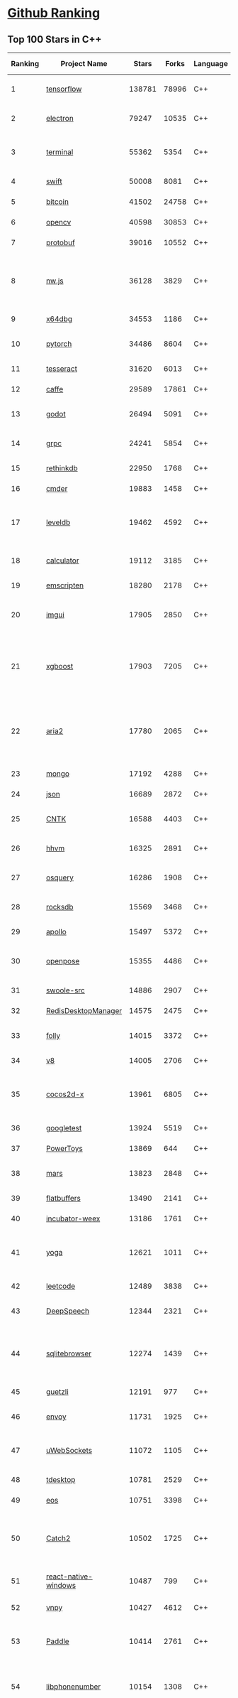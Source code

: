 [Github Ranking](../README.md)
==========

## Top 100 Stars in C\+\+

| Ranking | Project Name | Stars | Forks | Language | Open Issues | Description | Last Commit |
| ------- | ------------ | ----- | ----- | -------- | ----------- | ----------- | ----------- |
| 1 | [tensorflow](https://github.com/tensorflow/tensorflow) | 138781 | 78996 | C++ | 3173 | An Open Source Machine Learning Framework for Everyone | 2019-12-11T10:51:41Z |
| 2 | [electron](https://github.com/electron/electron) | 79247 | 10535 | C++ | 1241 | :electron: Build cross-platform desktop apps with JavaScript, HTML, and CSS | 2019-12-11T10:36:08Z |
| 3 | [terminal](https://github.com/microsoft/terminal) | 55362 | 5354 | C++ | 822 | The new Windows Terminal, and the original Windows console host - all in the same place! | 2019-12-11T09:22:00Z |
| 4 | [swift](https://github.com/apple/swift) | 50008 | 8081 | C++ | 432 | The Swift Programming Language | 2019-12-11T08:55:54Z |
| 5 | [bitcoin](https://github.com/bitcoin/bitcoin) | 41502 | 24758 | C++ | 1099 | Bitcoin Core integration/staging tree | 2019-12-11T10:20:11Z |
| 6 | [opencv](https://github.com/opencv/opencv) | 40598 | 30853 | C++ | 1762 | Open Source Computer Vision Library | 2019-12-11T10:34:50Z |
| 7 | [protobuf](https://github.com/protocolbuffers/protobuf) | 39016 | 10552 | C++ | 816 | Protocol Buffers - Google's data interchange format | 2019-12-11T08:38:01Z |
| 8 | [nw.js](https://github.com/nwjs/nw.js) | 36128 | 3829 | C++ | 754 | Call all Node.js modules directly from DOM/WebWorker and enable a new way of writing applications with all Web technologies. | 2019-12-11T06:38:52Z |
| 9 | [x64dbg](https://github.com/x64dbg/x64dbg) | 34553 | 1186 | C++ | 372 | An open-source x64/x32 debugger for windows. | 2019-12-08T09:24:22Z |
| 10 | [pytorch](https://github.com/pytorch/pytorch) | 34486 | 8604 | C++ | 4730 | Tensors and Dynamic neural networks in Python with strong GPU acceleration | 2019-12-11T09:16:45Z |
| 11 | [tesseract](https://github.com/tesseract-ocr/tesseract) | 31620 | 6013 | C++ | 250 | Tesseract Open Source OCR Engine (main repository) | 2019-12-05T14:27:19Z |
| 12 | [caffe](https://github.com/BVLC/caffe) | 29589 | 17861 | C++ | 1083 | Caffe: a fast open framework for deep learning. | 2019-12-11T03:55:55Z |
| 13 | [godot](https://github.com/godotengine/godot) | 26494 | 5091 | C++ | 5910 | Godot Engine – Multi-platform 2D and 3D game engine | 2019-12-11T10:39:52Z |
| 14 | [grpc](https://github.com/grpc/grpc) | 24241 | 5854 | C++ | 978 | The C based gRPC (C++, Python, Ruby, Objective-C, PHP, C#) | 2019-12-11T08:56:23Z |
| 15 | [rethinkdb](https://github.com/rethinkdb/rethinkdb) | 22950 | 1768 | C++ | 1441 | The open-source database for the realtime web. | 2019-12-11T06:40:01Z |
| 16 | [cmder](https://github.com/cmderdev/cmder) | 19883 | 1458 | C++ | 9 | Lovely console emulator package for Windows | 2019-12-05T18:23:38Z |
| 17 | [leveldb](https://github.com/google/leveldb) | 19462 | 4592 | C++ | 130 | LevelDB is a fast key-value storage library written at Google that provides an ordered mapping from string keys to string values. | 2019-12-04T21:51:31Z |
| 18 | [calculator](https://github.com/microsoft/calculator) | 19112 | 3185 | C++ | 138 | Windows Calculator: A simple yet powerful calculator that ships with Windows | 2019-12-11T10:24:01Z |
| 19 | [emscripten](https://github.com/emscripten-core/emscripten) | 18280 | 2178 | C++ | 741 | Emscripten: An LLVM-to-Web Compiler | 2019-12-11T09:58:35Z |
| 20 | [imgui](https://github.com/ocornut/imgui) | 17905 | 2850 | C++ | 458 | Dear ImGui: Bloat-free Immediate Mode Graphical User interface for C++ with minimal dependencies | 2019-12-10T12:37:36Z |
| 21 | [xgboost](https://github.com/dmlc/xgboost) | 17903 | 7205 | C++ | 214 | Scalable, Portable and Distributed Gradient Boosting (GBDT, GBRT or GBM) Library,  for Python, R, Java, Scala, C++ and more. Runs on single machine, Hadoop, Spark, Flink and DataFlow | 2019-12-11T08:29:31Z |
| 22 | [aria2](https://github.com/aria2/aria2) | 17780 | 2065 | C++ | 649 | aria2 is a lightweight multi-protocol & multi-source, cross platform download utility operated in command-line. It supports HTTP/HTTPS, FTP, SFTP, BitTorrent and Metalink. | 2019-11-25T12:52:11Z |
| 23 | [mongo](https://github.com/mongodb/mongo) | 17192 | 4288 | C++ | 41 | The MongoDB Database | 2019-12-11T10:29:33Z |
| 24 | [json](https://github.com/nlohmann/json) | 16689 | 2872 | C++ | 33 | JSON for Modern C++ | 2019-12-02T09:19:01Z |
| 25 | [CNTK](https://github.com/microsoft/CNTK) | 16588 | 4403 | C++ | 797 | Microsoft Cognitive Toolkit (CNTK), an open source deep-learning toolkit | 2019-12-09T05:11:55Z |
| 26 | [hhvm](https://github.com/facebook/hhvm) | 16325 | 2891 | C++ | 872 | A virtual machine for executing programs written in Hack. | 2019-12-11T07:25:22Z |
| 27 | [osquery](https://github.com/osquery/osquery) | 16286 | 1908 | C++ | 638 | SQL powered operating system instrumentation, monitoring, and analytics. | 2019-12-11T03:27:15Z |
| 28 | [rocksdb](https://github.com/facebook/rocksdb) | 15569 | 3468 | C++ | 415 | A library that provides an embeddable, persistent key-value store for fast storage. | 2019-12-11T10:38:52Z |
| 29 | [apollo](https://github.com/ApolloAuto/apollo) | 15497 | 5372 | C++ | 518 | An open autonomous driving platform | 2019-12-11T09:01:29Z |
| 30 | [openpose](https://github.com/CMU-Perceptual-Computing-Lab/openpose) | 15355 | 4486 | C++ | 37 | OpenPose: Real-time multi-person keypoint detection library for body, face, hands, and foot estimation | 2019-12-08T20:48:59Z |
| 31 | [swoole-src](https://github.com/swoole/swoole-src) | 14886 | 2907 | C++ | 57 | 🚀 Coroutine-based concurrency library for PHP | 2019-12-11T10:08:07Z |
| 32 | [RedisDesktopManager](https://github.com/uglide/RedisDesktopManager) | 14575 | 2475 | C++ | 38 | :wrench: Cross-platform GUI management tool for Redis | 2019-12-04T14:34:59Z |
| 33 | [folly](https://github.com/facebook/folly) | 14015 | 3372 | C++ | 197 | An open-source C++ library developed and used at Facebook. | 2019-12-11T00:53:57Z |
| 34 | [v8](https://github.com/v8/v8) | 14005 | 2706 | C++ | 1 | The official mirror of the V8 Git repository | 2019-10-10T17:52:03Z |
| 35 | [cocos2d-x](https://github.com/cocos2d/cocos2d-x) | 13961 | 6805 | C++ | 1375 | Cocos2d-x is a suite of open-source, cross-platform, game-development tools used by millions of developers all over the world. | 2019-12-11T03:00:27Z |
| 36 | [googletest](https://github.com/google/googletest) | 13924 | 5519 | C++ | 139 | Googletest - Google Testing and Mocking Framework | 2019-12-11T06:22:02Z |
| 37 | [PowerToys](https://github.com/microsoft/PowerToys) | 13869 | 644 | C++ | 453 | Windows system utilities to maximize productivity | 2019-12-11T08:41:07Z |
| 38 | [mars](https://github.com/Tencent/mars) | 13823 | 2848 | C++ | 135 | Mars is a cross-platform network component  developed by WeChat. | 2019-12-11T06:10:51Z |
| 39 | [flatbuffers](https://github.com/google/flatbuffers) | 13490 | 2141 | C++ | 240 | FlatBuffers: Memory Efficient Serialization Library | 2019-12-11T07:10:10Z |
| 40 | [incubator-weex](https://github.com/apache/incubator-weex) | 13186 | 1761 | C++ | 103 | Apache Weex (Incubating) | 2019-12-11T08:48:49Z |
| 41 | [yoga](https://github.com/facebook/yoga) | 12621 | 1011 | C++ | 236 | Yoga is a cross-platform layout engine which implements Flexbox. Follow https://twitter.com/yogalayout for updates. | 2019-12-04T09:35:04Z |
| 42 | [leetcode](https://github.com/haoel/leetcode) | 12489 | 3838 | C++ | 52 | LeetCode Problems' Solutions  | 2019-10-29T09:00:59Z |
| 43 | [DeepSpeech](https://github.com/mozilla/DeepSpeech) | 12344 | 2321 | C++ | 98 | A TensorFlow implementation of Baidu's DeepSpeech architecture | 2019-12-10T18:14:39Z |
| 44 | [sqlitebrowser](https://github.com/sqlitebrowser/sqlitebrowser) | 12274 | 1439 | C++ | 383 | Official home of the DB Browser for SQLite (DB4S) project. Previously known as "SQLite Database Browser" and "Database Browser for SQLite". Website at:  | 2019-11-22T11:44:38Z |
| 45 | [guetzli](https://github.com/google/guetzli) | 12191 | 977 | C++ | 117 | Perceptual JPEG encoder | 2019-10-25T12:45:03Z |
| 46 | [envoy](https://github.com/envoyproxy/envoy) | 11731 | 1925 | C++ | 638 | Cloud-native high-performance edge/middle/service proxy | 2019-12-11T09:35:26Z |
| 47 | [uWebSockets](https://github.com/uNetworking/uWebSockets) | 11072 | 1105 | C++ | 21 | Simple, secure & standards compliant web I/O for the most demanding of applications | 2019-12-10T06:17:08Z |
| 48 | [tdesktop](https://github.com/telegramdesktop/tdesktop) | 10781 | 2529 | C++ | 1193 | Telegram Desktop messaging app | 2019-12-10T11:55:25Z |
| 49 | [eos](https://github.com/EOSIO/eos) | 10751 | 3398 | C++ | 285 | An open source smart contract platform  | 2019-12-11T08:52:37Z |
| 50 | [Catch2](https://github.com/catchorg/Catch2) | 10502 | 1725 | C++ | 223 | A modern, C++-native, header-only, test framework for unit-tests, TDD and BDD - using C++11, C++14, C++17 and later (or C++03 on the Catch1.x branch) | 2019-12-09T09:04:47Z |
| 51 | [react-native-windows](https://github.com/microsoft/react-native-windows) | 10487 | 799 | C++ | 346 | A framework for building native Windows apps with React. | 2019-12-11T00:41:59Z |
| 52 | [vnpy](https://github.com/vnpy/vnpy) | 10427 | 4612 | C++ | 35 | 基于Python的开源量化交易平台开发框架 | 2019-12-11T03:27:12Z |
| 53 | [Paddle](https://github.com/PaddlePaddle/Paddle) | 10414 | 2761 | C++ | 1776 | PArallel Distributed Deep LEarning （『飞桨』核心框架，高性能单机、分布式训练和跨平台部署） | 2019-12-11T10:51:40Z |
| 54 | [libphonenumber](https://github.com/google/libphonenumber) | 10154 | 1308 | C++ | 86 | Google's common Java, C++ and JavaScript library for parsing, formatting, and validating international phone numbers. | 2019-12-11T05:29:32Z |
| 55 | [LightGBM](https://github.com/microsoft/LightGBM) | 10110 | 2694 | C++ | 56 | A fast, distributed, high performance gradient boosting (GBT, GBDT, GBRT, GBM or MART) framework based on decision tree algorithms, used for ranking, classification and many other machine learning tasks. | 2019-12-11T02:56:36Z |
| 56 | [notepad-plus-plus](https://github.com/notepad-plus-plus/notepad-plus-plus) | 10052 | 2553 | C++ | 1086 | Notepad++ official repository | 2019-12-09T07:04:00Z |
| 57 | [xbmc](https://github.com/xbmc/xbmc) | 9954 | 5278 | C++ | 625 | Kodi is an award-winning free and open source home theater/media center software and entertainment hub for digital media. With its beautiful interface and powerful skinning engine, it's available for Android, BSD, Linux, macOS, iOS and Windows. | 2019-12-11T10:47:46Z |
| 58 | [Proton](https://github.com/ValveSoftware/Proton) | 9802 | 350 | C++ | 2198 | Compatibility tool for Steam Play based on Wine and additional components | 2019-11-28T12:07:19Z |
| 59 | [foundationdb](https://github.com/apple/foundationdb) | 9642 | 785 | C++ | 420 | FoundationDB - the open source, distributed, transactional key-value store | 2019-12-11T08:18:41Z |
| 60 | [Karabiner-Elements](https://github.com/pqrs-org/Karabiner-Elements) | 9566 | 581 | C++ | 85 | Karabiner-Elements is a powerful utility for keyboard customization on macOS Sierra (10.12) or later. | 2019-12-03T02:47:38Z |
| 61 | [incubator-brpc](https://github.com/apache/incubator-brpc) | 9485 | 2286 | C++ | 214 | Industrial-grade RPC framework used throughout Baidu, with 1,000,000+ instances and thousands kinds of services, called "baidu-rpc" inside Baidu. | 2019-12-11T09:03:11Z |
| 62 | [navicat-keygen](https://github.com/DoubleLabyrinth/navicat-keygen) | 9300 | 2417 | C++ | 27 | A keygen for Navicat | 2019-12-10T19:27:54Z |
| 63 | [AirSim](https://github.com/microsoft/AirSim) | 9290 | 2409 | C++ | 504 | Open source simulator for autonomous vehicles built on Unreal Engine / Unity, from Microsoft AI & Research | 2019-12-10T23:22:42Z |
| 64 | [openage](https://github.com/SFTtech/openage) | 9248 | 899 | C++ | 217 | Free (as in freedom) open source clone of the Age of Empires II engine :rocket: | 2019-12-09T03:18:33Z |
| 65 | [turicreate](https://github.com/apple/turicreate) | 9221 | 918 | C++ | 490 | Turi Create simplifies the development of custom machine learning models. | 2019-12-11T08:08:38Z |
| 66 | [CRYENGINE](https://github.com/CRYTEK/CRYENGINE) | 9201 | 1795 | C++ | 87 | CRYENGINE is a powerful real-time game development platform created by Crytek. | 2019-12-10T15:09:30Z |
| 67 | [hardseed](https://github.com/yangyangwithgnu/hardseed) | 9185 | 1971 | C++ | 35 | SEX IS ZERO (0), so, who wanna be the ONE (1), aha? | 2018-08-25T17:29:23Z |
| 68 | [openalpr](https://github.com/openalpr/openalpr) | 9046 | 2061 | C++ | 447 | Automatic License Plate Recognition library | 2019-12-04T17:41:31Z |
| 69 | [wkhtmltopdf](https://github.com/wkhtmltopdf/wkhtmltopdf) | 8983 | 1260 | C++ | 891 | Convert HTML to PDF using Webkit (QtWebKit) | 2019-11-25T04:41:36Z |
| 70 | [ClickHouse](https://github.com/ClickHouse/ClickHouse) | 8972 | 1613 | C++ | 1213 | ClickHouse is a free analytics DBMS for big data | 2019-12-11T10:59:13Z |
| 71 | [yuzu](https://github.com/yuzu-emu/yuzu) | 8963 | 604 | C++ | 193 | Nintendo Switch Emulator | 2019-12-11T03:02:50Z |
| 72 | [arangodb](https://github.com/arangodb/arangodb) | 8924 | 598 | C++ | 654 | 🥑 ArangoDB is a native multi-model database with flexible data models for documents, graphs, and key-values. Build high performance applications using a convenient SQL-like query language or JavaScript extensions. | 2019-12-11T10:58:15Z |
| 73 | [MMKV](https://github.com/Tencent/MMKV) | 8882 | 949 | C++ | 2 | An efficient, small mobile key-value storage framework developed by WeChat. Works on iOS, Android, macOS and Windows. | 2019-12-10T06:16:53Z |
| 74 | [mosh](https://github.com/mobile-shell/mosh) | 8807 | 558 | C++ | 232 | Mobile Shell | 2019-10-17T14:29:31Z |
| 75 | [Tasmota](https://github.com/arendst/Tasmota) | 8758 | 2067 | C++ | 21 | Alternative firmware for ESP8266 with easy configuration using webUI, OTA updates, automation using timers or rules, expandability and entirely local control over MQTT, HTTP, Serial or KNX | 2019-12-11T10:54:31Z |
| 76 | [napajs](https://github.com/microsoft/napajs) | 8746 | 324 | C++ | 63 | Napa.js: a multi-threaded JavaScript runtime | 2018-10-30T21:08:57Z |
| 77 | [Magisk](https://github.com/topjohnwu/Magisk) | 8628 | 1368 | C++ | 31 | A Magic Mask to Alter Android System Systemless-ly | 2019-12-09T09:14:36Z |
| 78 | [rapidjson](https://github.com/Tencent/rapidjson) | 8625 | 2357 | C++ | 374 | A fast JSON parser/generator for C++ with both SAX/DOM style API | 2019-12-03T02:16:56Z |
| 79 | [interview](https://github.com/huihut/interview) | 8571 | 2749 | C++ | 1 | 📚 C/C++ 技术面试基础知识总结，包括语言、程序库、数据结构、算法、系统、网络、链接装载库等知识及面试经验、招聘、内推等信息。 | 2019-12-02T08:02:40Z |
| 80 | [watchman](https://github.com/facebook/watchman) | 8511 | 670 | C++ | 78 | Watches files and records, or triggers actions, when they change.  | 2019-12-10T22:19:38Z |
| 81 | [faiss](https://github.com/facebookresearch/faiss) | 8374 | 1532 | C++ | 57 | A library for efficient similarity search and clustering of dense vectors. | 2019-12-09T13:32:37Z |
| 82 | [dlib](https://github.com/davisking/dlib) | 8320 | 2477 | C++ | 45 | A toolkit for making real world machine learning and data analysis applications in C++ | 2019-12-06T12:28:33Z |
| 83 | [filament](https://github.com/google/filament) | 8217 | 586 | C++ | 72 | Filament is a real-time physically based rendering engine for Android, iOS, Windows, Linux, macOS and WASM/WebGL | 2019-12-11T02:20:28Z |
| 84 | [horovod](https://github.com/horovod/horovod) | 8110 | 1263 | C++ | 489 | Distributed training framework for TensorFlow, Keras, PyTorch, and Apache MXNet. | 2019-12-11T09:01:09Z |
| 85 | [Tars](https://github.com/TarsCloud/Tars) | 7896 | 1910 | C++ | 47 | Tars is a high-performance RPC framework based on name service and Tars protocol, also integrated administration platform, and implemented hosting-service via flexible schedule. | 2019-12-03T10:28:52Z |
| 86 | [tinyrenderer](https://github.com/ssloy/tinyrenderer) | 7894 | 661 | C++ | 6 | A brief computer graphics / rendering course | 2019-02-20T13:41:57Z |
| 87 | [libfacedetection](https://github.com/ShiqiYu/libfacedetection) | 7847 | 2232 | C++ | 63 | An open source library for face detection in images. The face detection speed can reach 1500FPS.  | 2019-12-06T03:13:18Z |
| 88 | [ncnn](https://github.com/Tencent/ncnn) | 7826 | 2055 | C++ | 157 | ncnn is a high-performance neural network inference framework optimized for the mobile platform | 2019-12-09T12:00:38Z |
| 89 | [qBittorrent](https://github.com/qbittorrent/qBittorrent) | 7816 | 1382 | C++ | 2778 | qBittorrent BitTorrent client | 2019-12-11T08:00:39Z |
| 90 | [simdjson](https://github.com/lemire/simdjson) | 7787 | 429 | C++ | 60 | Parsing gigabytes of JSON per second  | 2019-12-11T02:50:52Z |
| 91 | [robomongo](https://github.com/Studio3T/robomongo) | 7744 | 666 | C++ | 656 | Native cross-platform MongoDB management tool | 2019-09-09T15:41:28Z |
| 92 | [devilution](https://github.com/diasurgical/devilution) | 7680 | 918 | C++ | 82 | Diablo devolved - magic behind the 1996 computer game | 2019-12-07T00:45:52Z |
| 93 | [OpenRCT2](https://github.com/OpenRCT2/OpenRCT2) | 7578 | 861 | C++ | 1378 | An open source re-implementation of RollerCoaster Tycoon 2 🎢 | 2019-12-11T10:18:06Z |
| 94 | [aseprite](https://github.com/aseprite/aseprite) | 7507 | 765 | C++ | 752 | Animated sprite editor & pixel art tool (Windows, macOS, Linux) | 2019-12-06T15:30:52Z |
| 95 | [solidity](https://github.com/ethereum/solidity) | 7474 | 2077 | C++ | 702 | Solidity, the Contract-Oriented Programming Language | 2019-12-11T10:45:54Z |
| 96 | [shadowsocks-qt5](https://github.com/shadowsocks/shadowsocks-qt5) | 7415 | 2273 | C++ | 75 | A cross-platform shadowsocks GUI client | 2019-11-02T19:58:36Z |
| 97 | [openFrameworks](https://github.com/openframeworks/openFrameworks) | 7401 | 2356 | C++ | 915 | openFrameworks is a community-developed cross platform toolkit for creative coding in C++. | 2019-12-11T09:37:58Z |
| 98 | [zeal](https://github.com/zealdocs/zeal) | 7400 | 573 | C++ | 142 | Offline documentation browser inspired by Dash | 2019-11-24T21:52:33Z |
| 99 | [spdlog](https://github.com/gabime/spdlog) | 7381 | 1621 | C++ | 18 | Fast C++ logging library. | 2019-12-10T23:38:28Z |
| 100 | [fmt](https://github.com/fmtlib/fmt) | 7333 | 898 | C++ | 17 | A modern formatting library | 2019-12-11T05:50:25Z |

